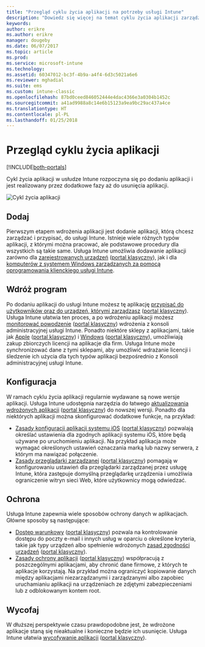 ```yaml
---
title: "Przegląd cyklu życia aplikacji na potrzeby usługi Intune"
description: "Dowiedz się więcej na temat cyklu życia aplikacji zarządzanych przez usługę Intune — od momentu ich dodania do ich ewentualnego wycofania."
keywords: 
author: erikre
ms.author: erikre
manager: dougeby
ms.date: 06/07/2017
ms.topic: article
ms.prod: 
ms.service: microsoft-intune
ms.technology: 
ms.assetid: 60347012-bc3f-4b9a-a4f4-6d3c5021a6e6
ms.reviewer: mghadial
ms.suite: ems
ms.custom: intune-classic
ms.openlocfilehash: 87bd0ceed846052444e4dac4366e3a0304b1452c
ms.sourcegitcommit: a41ad9988a8c14e6b15123a9ea9bc29ac437a4ce
ms.translationtype: HT
ms.contentlocale: pl-PL
ms.lasthandoff: 01/25/2018
---
```

# <a name="overview-of-the-app-lifecycle"></a>Przegląd cyklu życia aplikacji

[!INCLUDE[both-portals](./includes/note-for-both-portals.md)]

Cykl życia aplikacji w usłudze Intune rozpoczyna się po dodaniu aplikacji i jest realizowany przez dodatkowe fazy aż do usunięcia aplikacji.

![Cykl życia aplikacji](./media/app-lifecycle.png "Cykl życia aplikacji Intune")

## <a name="add"></a>Dodaj

Pierwszym etapem wdrożenia aplikacji jest dodanie aplikacji, którą chcesz zarządzać i przypisać, do usługi Intune. Istnieje wiele różnych typów aplikacji, z którymi można pracować, ale podstawowe procedury dla wszystkich są takie same. Usługa Intune umożliwia dodawanie aplikacji zarówno dla [zarejestrowanych urządzeń](apps-add.md) ([portal klasyczny](/intune-classic/deploy-use/add-apps-for-mobile-devices-in-microsoft-intune)), jak i dla [komputerów z systemem Windows zarządzanych za pomocą oprogramowania klienckiego usługi Intune](/intune-classic/deploy-use/add-apps-for-windows-pcs-in-microsoft-intune).

## <a name="deploy"></a>Wdróż program

Po dodaniu aplikacji do usługi Intune możesz tę aplikację [przypisać do użytkowników oraz do urządzeń, którymi zarządzasz](apps-deploy.md) ([portal klasyczny](/intune-classic/deploy-use/deploy-apps)). Usługa Intune ułatwia ten proces, a po wdrożeniu aplikacji możesz [monitorować powodzenie](apps-monitor.md) ([portal klasyczny](/intune-classic/deploy-use/monitor-apps-in-microsoft-intune)) wdrożenia z konsoli administracyjnej usługi Intune. Ponadto niektóre sklepy z aplikacjami, takie jak [Apple](vpp-apps-ios.md) ([portal klasyczny](/intune-classic/deploy-use/manage-ios-apps-you-purchased-through-a-volume-purchase-program-with-microsoft-intune)) i [Windows](windows-store-for-business.md) ([portal klasyczny](/intune-classic/deploy-use/manage-apps-you-purchased-from-the-windows-store-for-business-with-microsoft-intune)), umożliwiają zakup zbiorczych licencji na aplikacje dla firm. Usługa Intune może synchronizować dane z tymi sklepami, aby umożliwić wdrażanie licencji i śledzenie ich użycia dla tych typów aplikacji bezpośrednio z Konsoli administracyjnej usługi Intune.

## <a name="configure"></a>Konfiguracja

W ramach cyklu życia aplikacji regularnie wydawane są nowe wersje aplikacji. Usługa Intune udostępnia narzędzia do łatwego [aktualizowania wdrożonych aplikacji](apps-add.md) ([portal klasyczny](/intune-classic/deploy-use/update-apps-using-microsoft-intune)) do nowszej wersji. Ponadto dla niektórych aplikacji można skonfigurować dodatkowe funkcje, na przykład:
- [Zasady konfiguracji aplikacji systemu iOS](app-configuration-policies-use-ios.md) ([portal klasyczny](/intune-classic/deploy-use/configure-ios-apps-with-mobile-app-configuration-policies-in-microsoft-intune)) pozwalają określać ustawienia dla zgodnych aplikacji systemu iOS, które będą używane po uruchomieniu aplikacji. Na przykład aplikacja może wymagać określonych ustawień oznaczania marką lub nazwy serwera, z którym ma nawiązać połączenie.
- [Zasady przeglądarki zarządzanej](app-configuration-managed-browser.md) ([portal klasyczny](/intune-classic/deploy-use/manage-internet-access-using-managed-browser-policies)) pomagają w konfigurowaniu ustawień dla przeglądarki zarządzanej przez usługę Intune, która zastępuje domyślną przeglądarkę urządzenia i umożliwia ograniczenie witryn sieci Web, które użytkownicy mogą odwiedzać.

## <a name="protect"></a>Ochrona

Usługa Intune zapewnia wiele sposobów ochrony danych w aplikacjach. Główne sposoby są następujące:
- [Dostęp warunkowy](conditional-access.md) ([portal klasyczny](/intune-classic/deploy-use/restrict-access-to-email-and-o365-services-with-microsoft-intune)) pozwala na kontrolowanie dostępu do poczty e-mail i innych usług w oparciu o określone kryteria, takie jak typy urządzeń albo spełnienie wdrożonych [zasad zgodności urządzeń](device-compliance.md) ([portal klasyczny](/intune-classic/deploy-use/introduction-to-device-compliance-policies-in-microsoft-intune)).
- [Zasady ochrony aplikacji](app-protection-policy.md) ([portal klasyczny](/intune-classic/deploy-use/protect-app-data-using-mobile-app-management-policies-with-microsoft-intune)) współpracują z poszczególnymi aplikacjami, aby chronić dane firmowe, z których te aplikacje korzystają. Na przykład można ograniczyć kopiowanie danych między aplikacjami niezarządzanymi i zarządzanymi albo zapobiec uruchamianiu aplikacji na urządzeniach ze zdjętymi zabezpieczeniami lub z odblokowanym kontem root.

## <a name="retire"></a>Wycofaj

W dłuższej perspektywie czasu prawdopodobne jest, że wdrożone aplikacje staną się nieaktualne i konieczne będzie ich usunięcie. Usługa Intune ułatwia [wycofywanie aplikacji](device-management.md) ([portal klasyczny](/intune-classic/deploy-use/retire-apps-using-microsoft-intune)).

